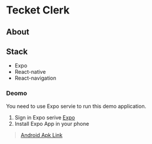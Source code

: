 # Tecket Clerk

## About

## Stack
- Expo
- React-native
- React-navigation

### Deomo
You need to use Expo servie to run this demo application.
1. Sign in Expo serive [Expo](https://expo.io)
2. Install Expo App in your phone

> [Android Apk Link](https://expo.io/builds/2231d095-fe41-43ef-91bd-134fb2c1e70d)

